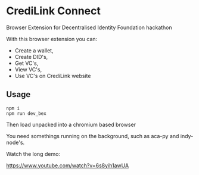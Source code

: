 # CrediLink Connect
Browser Extension for Decentralised Identity Foundation hackathon


With this browser extension you can:
- Create a wallet,
- Create DID's,
- Get VC's,
- View VC's,
- Use VC's on CrediLink website

## Usage

```
npm i
npm run dev_bex
```
Then load unpacked into a chromium based browser

You need somethings running on the background, such as aca-py and indy-node's.

Watch the long demo:

https://www.youtube.com/watch?v=6s8yih1awUA
